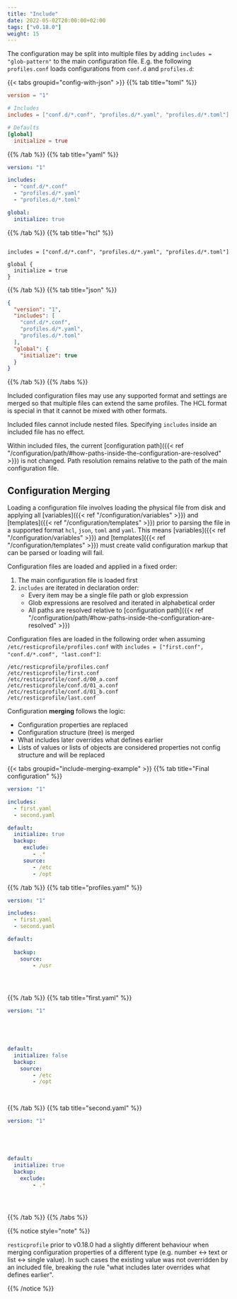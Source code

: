 ```yaml
---
title: "Include"
date: 2022-05-02T20:00:00+02:00
tags: ["v0.18.0"]
weight: 15
---
```


The configuration may be split into multiple files by adding `includes = "glob-pattern"` to the main configuration file. 
E.g. the following `profiles.conf` loads configurations from `conf.d` and `profiles.d`:

{{< tabs groupid="config-with-json" >}}
{{% tab title="toml" %}}

```toml
version = "1"

# Includes
includes = ["conf.d/*.conf", "profiles.d/*.yaml", "profiles.d/*.toml"]

# Defaults
[global]
  initialize = true
```


{{% /tab %}}
{{% tab title="yaml" %}}

```yaml
version: "1"

includes:
  - "conf.d/*.conf"
  - "profiles.d/*.yaml"
  - "profiles.d/*.toml"

global:
  initialize: true

```

{{% /tab %}}
{{% tab title="hcl" %}}

```hcl

includes = ["conf.d/*.conf", "profiles.d/*.yaml", "profiles.d/*.toml"]

global {
  initialize = true
}
```

{{% /tab %}}
{{% tab title="json" %}}

```json
{
  "version": "1",
  "includes": [
    "conf.d/*.conf",
    "profiles.d/*.yaml",
    "profiles.d/*.toml"
  ],
  "global": {
    "initialize": true
  }
}
```

{{% /tab %}}
{{% /tabs %}}


Included configuration files may use any supported format and settings are merged so that multiple files can extend the same profiles.
The HCL format is special in that it cannot be mixed with other formats.

Included files cannot include nested files. Specifying `includes` inside an included file has no effect.

Within included files, the current [configuration path]({{< ref "/configuration/path/#how-paths-inside-the-configuration-are-resolved" >}}) is not changed. Path resolution remains relative to the path of the main configuration file.

## Configuration Merging

Loading a configuration file involves loading the physical file from disk and applying all [variables]({{< ref "/configuration/variables" >}}) and [templates]({{< ref "/configuration/templates" >}}) prior to parsing the file in a supported format `hcl`, `json`, `toml` and `yaml`. This means [variables]({{< ref "/configuration/variables" >}}) and [templates]({{< ref "/configuration/templates" >}}) must create valid configuration markup that can be parsed or loading will fail.

Configuration files are loaded and applied in a fixed order:

1. The main configuration file is loaded first
2. `includes` are iterated in declaration order:
   * Every item may be a single file path or glob expression
   * Glob expressions are resolved and iterated in alphabetical order
   * All paths are resolved relative to [configuration path]({{< ref "/configuration/path/#how-paths-inside-the-configuration-are-resolved" >}})

Configuration files are loaded in the following order when assuming `/etc/resticprofile/profiles.conf` with `includes = ["first.conf", "conf.d/*.conf", "last.conf"]`:
```
/etc/resticprofile/profiles.conf
/etc/resticprofile/first.conf
/etc/resticprofile/conf.d/00_a.conf
/etc/resticprofile/conf.d/01_a.conf
/etc/resticprofile/conf.d/01_b.conf
/etc/resticprofile/last.conf
```

Configuration **merging** follows the logic:

* Configuration properties are replaced
* Configuration structure (tree) is merged
* What includes later overrides what defines earlier
* Lists of values or lists of objects are considered properties not config structure and will be replaced


{{< tabs groupid="include-merging-example" >}}
{{% tab title="Final configuration" %}}

```yaml
version: "1"

includes:
  - first.yaml
  - second.yaml

default:
  initialize: true
  backup:
     exclude:
        - .*
     source:
        - /etc
        - /opt
```

{{% /tab %}}
{{% tab title="profiles.yaml" %}}

```yaml
version: "1"

includes:
  - first.yaml
  - second.yaml

default:
   
  backup:
    source:
        - /usr


        
```

{{% /tab %}}
{{% tab title="first.yaml" %}}

```yaml
version: "1"

        



default:
  initialize: false
  backup:
    source:
        - /etc
        - /opt

        
```

{{% /tab %}}
{{% tab title="second.yaml" %}}

```yaml
version: "1"





default:
  initialize: true
  backup:
    exclude:
        - .*


        
```

{{% /tab %}}
{{% /tabs %}}


{{% notice style="note" %}}

`resticprofile` prior to v0.18.0 had a slightly different behaviour when merging configuration properties of a different type (e.g. number <-> text or list <-> single value). In such cases the existing value was not overridden by an included file, breaking the rule "what includes later overrides what defines earlier".

{{% /notice %}}

